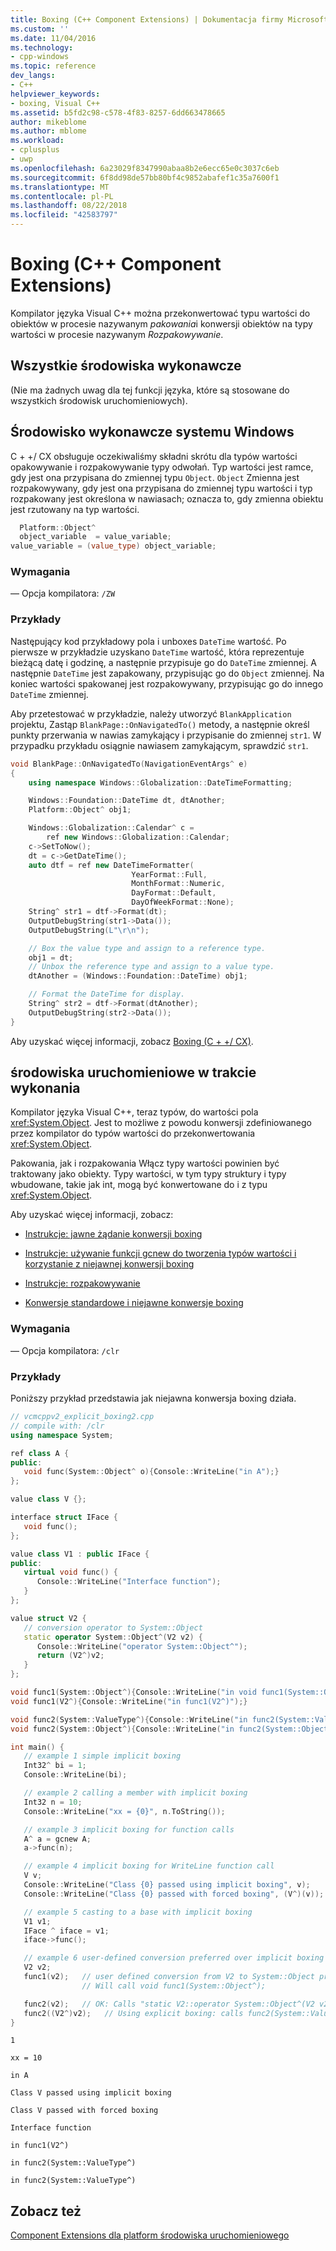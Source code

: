 ```yaml
---
title: Boxing (C++ Component Extensions) | Dokumentacja firmy Microsoft
ms.custom: ''
ms.date: 11/04/2016
ms.technology:
- cpp-windows
ms.topic: reference
dev_langs:
- C++
helpviewer_keywords:
- boxing, Visual C++
ms.assetid: b5fd2c98-c578-4f83-8257-6dd663478665
author: mikeblome
ms.author: mblome
ms.workload:
- cplusplus
- uwp
ms.openlocfilehash: 6a23029f8347990abaa8b2e6ecc65e0c3037c6eb
ms.sourcegitcommit: 6f8dd98de57bb80bf4c9852abafef1c35a7600f1
ms.translationtype: MT
ms.contentlocale: pl-PL
ms.lasthandoff: 08/22/2018
ms.locfileid: "42583797"
---
```

# <a name="boxing--c-component-extensions"></a>Boxing (C++ Component Extensions)

Kompilator języka Visual C++ można przekonwertować typu wartości do obiektów w procesie nazywanym *pakowania*i konwersji obiektów na typy wartości w procesie nazywanym *Rozpakowywanie*.

## <a name="all-runtimes"></a>Wszystkie środowiska wykonawcze

(Nie ma żadnych uwag dla tej funkcji języka, które są stosowane do wszystkich środowisk uruchomieniowych).

## <a name="windows-runtime"></a>Środowisko wykonawcze systemu Windows

C + +/ CX obsługuje oczekiwaliśmy składni skrótu dla typów wartości opakowywanie i rozpakowywanie typy odwołań. Typ wartości jest ramce, gdy jest ona przypisana do zmiennej typu `Object`. `Object` Zmienna jest rozpakowywany, gdy jest ona przypisana do zmiennej typu wartości i typ rozpakowany jest określona w nawiasach; oznacza to, gdy zmienna obiektu jest rzutowany na typ wartości.

```cpp
  Platform::Object^
  object_variable  = value_variable;
value_variable = (value_type) object_variable;
```

### <a name="requirements"></a>Wymagania

— Opcja kompilatora: `/ZW`

### <a name="examples"></a>Przykłady

Następujący kod przykładowy pola i unboxes `DateTime` wartość. Po pierwsze w przykładzie uzyskano `DateTime` wartość, która reprezentuje bieżącą datę i godzinę, a następnie przypisuje go do `DateTime` zmiennej. A następnie `DateTime` jest zapakowany, przypisując go do `Object` zmiennej. Na koniec wartości spakowanej jest rozpakowywany, przypisując go do innego `DateTime` zmiennej.

Aby przetestować w przykładzie, należy utworzyć `BlankApplication` projektu, Zastąp `BlankPage::OnNavigatedTo()` metody, a następnie określ punkty przerwania w nawias zamykający i przypisanie do zmiennej `str1`. W przypadku przykładu osiągnie nawiasem zamykającym, sprawdzić `str1`.

```cpp
void BlankPage::OnNavigatedTo(NavigationEventArgs^ e)  
{
    using namespace Windows::Globalization::DateTimeFormatting;

    Windows::Foundation::DateTime dt, dtAnother;
    Platform::Object^ obj1;

    Windows::Globalization::Calendar^ c =
        ref new Windows::Globalization::Calendar;
    c->SetToNow();
    dt = c->GetDateTime();
    auto dtf = ref new DateTimeFormatter(
                           YearFormat::Full,
                           MonthFormat::Numeric,
                           DayFormat::Default,
                           DayOfWeekFormat::None);
    String^ str1 = dtf->Format(dt);
    OutputDebugString(str1->Data());
    OutputDebugString(L"\r\n");

    // Box the value type and assign to a reference type.
    obj1 = dt;
    // Unbox the reference type and assign to a value type.
    dtAnother = (Windows::Foundation::DateTime) obj1;

    // Format the DateTime for display.
    String^ str2 = dtf->Format(dtAnother);
    OutputDebugString(str2->Data());
}
```

Aby uzyskać więcej informacji, zobacz [Boxing (C + +/ CX)](http://msdn.microsoft.com/library/windows/apps/hh969554.aspx).

## <a name="common-language-runtime"></a>środowiska uruchomieniowe w trakcie wykonania

Kompilator języka Visual C++, teraz typów, do wartości pola <xref:System.Object>. Jest to możliwe z powodu konwersji zdefiniowanego przez kompilator do typów wartości do przekonwertowania <xref:System.Object>.

Pakowania, jak i rozpakowania Włącz typy wartości powinien być traktowany jako obiekty. Typy wartości, w tym typy struktury i typy wbudowane, takie jak int, mogą być konwertowane do i z typu <xref:System.Object>.

Aby uzyskać więcej informacji, zobacz:

- [Instrukcje: jawne żądanie konwersji boxing](../dotnet/how-to-explicitly-request-boxing.md)

- [Instrukcje: używanie funkcji gcnew do tworzenia typów wartości i korzystanie z niejawnej konwersji boxing](../dotnet/how-to-use-gcnew-to-create-value-types-and-use-implicit-boxing.md)

- [Instrukcje: rozpakowywanie](../dotnet/how-to-unbox.md)

- [Konwersje standardowe i niejawne konwersje boxing](../dotnet/standard-conversions-and-implicit-boxing.md)

### <a name="requirements"></a>Wymagania

— Opcja kompilatora: `/clr`

### <a name="examples"></a>Przykłady

Poniższy przykład przedstawia jak niejawna konwersja boxing działa.

```cpp
// vcmcppv2_explicit_boxing2.cpp
// compile with: /clr
using namespace System;

ref class A {
public:
   void func(System::Object^ o){Console::WriteLine("in A");}
};

value class V {};

interface struct IFace {
   void func();
};

value class V1 : public IFace {
public:
   virtual void func() {
      Console::WriteLine("Interface function");
   }
};

value struct V2 {
   // conversion operator to System::Object
   static operator System::Object^(V2 v2) {
      Console::WriteLine("operator System::Object^");
      return (V2^)v2;
   }
};

void func1(System::Object^){Console::WriteLine("in void func1(System::Object^)");}
void func1(V2^){Console::WriteLine("in func1(V2^)");}

void func2(System::ValueType^){Console::WriteLine("in func2(System::ValueType^)");}
void func2(System::Object^){Console::WriteLine("in func2(System::Object^)");}

int main() {
   // example 1 simple implicit boxing
   Int32^ bi = 1;
   Console::WriteLine(bi);

   // example 2 calling a member with implicit boxing
   Int32 n = 10;
   Console::WriteLine("xx = {0}", n.ToString());

   // example 3 implicit boxing for function calls
   A^ a = gcnew A;
   a->func(n);

   // example 4 implicit boxing for WriteLine function call
   V v;
   Console::WriteLine("Class {0} passed using implicit boxing", v);
   Console::WriteLine("Class {0} passed with forced boxing", (V^)(v));   // force boxing

   // example 5 casting to a base with implicit boxing
   V1 v1;
   IFace ^ iface = v1;
   iface->func();

   // example 6 user-defined conversion preferred over implicit boxing for function-call parameter matching
   V2 v2;
   func1(v2);   // user defined conversion from V2 to System::Object preferred over implicit boxing
                // Will call void func1(System::Object^);

   func2(v2);   // OK: Calls "static V2::operator System::Object^(V2 v2)"
   func2((V2^)v2);   // Using explicit boxing: calls func2(System::ValueType^)  
}
```

```Output
1

xx = 10

in A

Class V passed using implicit boxing

Class V passed with forced boxing

Interface function

in func1(V2^)

in func2(System::ValueType^)

in func2(System::ValueType^)  
```

## <a name="see-also"></a>Zobacz też

[Component Extensions dla platform środowiska uruchomieniowego](../windows/component-extensions-for-runtime-platforms.md)